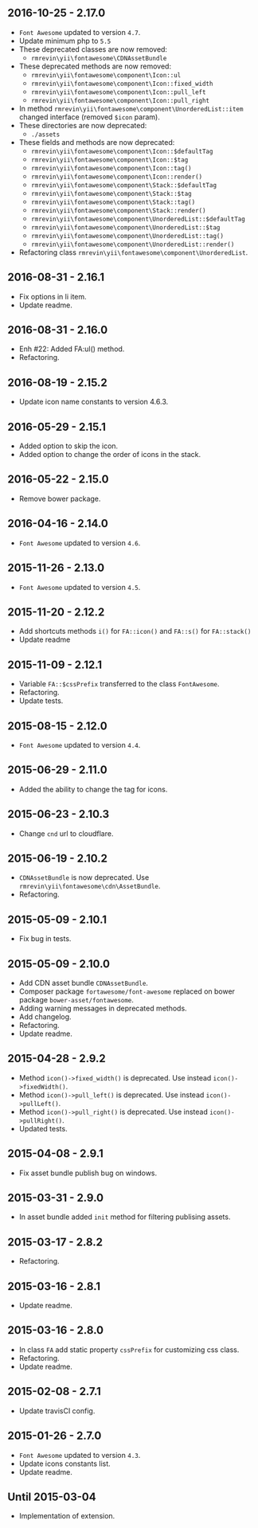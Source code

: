 2016-10-25 - 2.17.0
-------------------
* `Font Awesome` updated to version `4.7`.
* Update minimum php to `5.5`
* These deprecated classes are now removed:
  * `rmrevin\yii\fontawesome\CDNAssetBundle`
* These deprecated methods are now removed:
  * `rmrevin\yii\fontawesome\component\Icon::ul`
  * `rmrevin\yii\fontawesome\component\Icon::fixed_width`
  * `rmrevin\yii\fontawesome\component\Icon::pull_left`
  * `rmrevin\yii\fontawesome\component\Icon::pull_right`
* In method `rmrevin\yii\fontawesome\component\UnorderedList::item` changed interface (removed `$icon` param).
* These directories are now deprecated:
  * `./assets`
* These fields and methods are now deprecated:
  * `rmrevin\yii\fontawesome\component\Icon::$defaultTag`
  * `rmrevin\yii\fontawesome\component\Icon::$tag`
  * `rmrevin\yii\fontawesome\component\Icon::tag()`
  * `rmrevin\yii\fontawesome\component\Icon::render()`
  * `rmrevin\yii\fontawesome\component\Stack::$defaultTag`
  * `rmrevin\yii\fontawesome\component\Stack::$tag`
  * `rmrevin\yii\fontawesome\component\Stack::tag()`
  * `rmrevin\yii\fontawesome\component\Stack::render()`
  * `rmrevin\yii\fontawesome\component\UnorderedList::$defaultTag`
  * `rmrevin\yii\fontawesome\component\UnorderedList::$tag`
  * `rmrevin\yii\fontawesome\component\UnorderedList::tag()`
  * `rmrevin\yii\fontawesome\component\UnorderedList::render()`
* Refactoring class `rmrevin\yii\fontawesome\component\UnorderedList`.

2016-08-31 - 2.16.1
-------------------
* Fix options in li item.
* Update readme.

2016-08-31 - 2.16.0
-------------------
* Enh #22: Added FA:ul() method.
* Refactoring.

2016-08-19 - 2.15.2
-------------------
* Update icon name constants to version 4.6.3.

2016-05-29 - 2.15.1
-------------------
* Added option to skip the icon.
* Added option to change the order of icons in the stack.

2016-05-22 - 2.15.0
-------------------
* Remove bower package.

2016-04-16 - 2.14.0
-------------------
* `Font Awesome` updated to version `4.6`.

2015-11-26 - 2.13.0
-------------------
* `Font Awesome` updated to version `4.5`.

2015-11-20 - 2.12.2
-------------------
* Add shortcuts methods `i()` for `FA::icon()` and `FA::s()` for `FA::stack()`
* Update readme

2015-11-09 - 2.12.1
-------------------
* Variable `FA::$cssPrefix` transferred to the class `FontAwesome`.
* Refactoring.
* Update tests.

2015-08-15 - 2.12.0
-------------------
* `Font Awesome` updated to version `4.4`.

2015-06-29 - 2.11.0
-------------------
* Added the ability to change the tag for icons.

2015-06-23 - 2.10.3
-------------------
* Change `cnd` url to cloudflare.

2015-06-19 - 2.10.2
-------------------
* `CDNAssetBundle` is now deprecated. Use `rmrevin\yii\fontawesome\cdn\AssetBundle`.
* Refactoring.

2015-05-09 - 2.10.1
-------------------
* Fix bug in tests.

2015-05-09 - 2.10.0
-------------------
* Add CDN asset bundle `CDNAssetBundle`.
* Composer package `fortawesome/font-awesome` replaced on bower package `bower-asset/fontawesome`.
* Adding warning messages in deprecated methods.
* Add changelog.
* Refactoring.
* Update readme.

2015-04-28 - 2.9.2
------------------
* Method `icon()->fixed_width()` is deprecated. Use instead `icon()->fixedWidth()`.
* Method `icon()->pull_left()` is deprecated. Use instead `icon()->pullLeft()`.
* Method `icon()->pull_right()` is deprecated. Use instead `icon()->pullRight()`.
* Updated tests.

2015-04-08 - 2.9.1
------------------
* Fix asset bundle publish bug on windows.

2015-03-31 - 2.9.0
------------------
* In asset bundle added `init` method for filtering publising assets.

2015-03-17 - 2.8.2
------------------
* Refactoring.

2015-03-16 - 2.8.1
------------------
* Update readme.

2015-03-16 - 2.8.0
------------------
* In class `FA` add static property `cssPrefix` for customizing css class.
* Refactoring.
* Update readme.

2015-02-08 - 2.7.1
------------------
* Update travisCI config.

2015-01-26 - 2.7.0
------------------
* `Font Awesome` updated to version `4.3`.
* Update icons constants list.
* Update readme.

Until 2015-03-04
----------------
* Implementation of extension.
